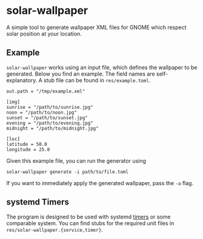 # solar-wallpaper

A simple tool to generate wallpaper XML files for GNOME which respect solar
position at your location.

## Example

`solar-wallpaper` works using an input file, which defines the wallpaper to be
generated. Below you find an example. The field names are self-explanatory. A
stub file can be found in `res/example.toml`.

```
out.path = "/tmp/example.xml"

[img]
sunrise = "/path/to/sunrise.jpg"
noon = "/path/to/noon.jpg"
sunset = "/path/to/sunset.jpg"
evening = "/path/to/evening.jpg"
midnight = "/path/to/midnight.jpg"

[loc]
latitude = 50.0
longitude = 25.0
```

Given this example file, you can run the generator using
```
solar-wallpaper generate -i path/to/file.toml
```

If you want to immediately apply the generated wallpaper, pass the `-a` flag.

## systemd Timers

The program is designed to be used with systemd
[timers](https://www.freedesktop.org/software/systemd/man/systemd.timer.html)
or some comparable system. You can find stubs for the required unit files in
`res/solar-wallpaper.{service,timer}`.
